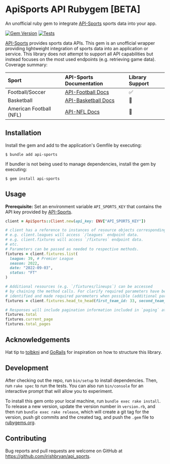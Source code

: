 # ApiSports API Rubygem [BETA]

An unofficial ruby gem to integrate [API-Sports](https://api-sports.io/#) sports data into your app.

[![Gem Version](https://badge.fury.io/rb/api-sports.svg)](https://badge.fury.io/rb/api-sports) [![Tests](https://github.com/irishbryan/api_sports/actions/workflows/tests.yml/badge.svg)](https://github.com/irishbryan/api_sports/actions/workflows/tests.yml)

[API-Sports](https://api-sports.io/) provides sports data APIs. This gem is an unofficial wrapper providing lightweight integration of sports data into an application or service. This library does not attempt to support all API capabilities but instead focuses on the most used endpoints (e.g. retrieving game data). Coverage summary:

| Sport                   | API-Sports Documentation                                                 | Library Support    |
| :---------------------- | :----------------------------------------------------------------------- | :----------------- |
| Football/Soccer         | [API-Football Docs](https://api-sports.io/documentation/football/v3)     | :white_check_mark: |
| Basketball              | [API-Basketball Docs](https://api-sports.io/documentation/basketball/v1) | :construction:     |
| American Football (NFL) | [API-NFL Docs](https://api-sports.io/documentation/nfl/v1)               | :construction:     |

## Installation

Install the gem and add to the application's Gemfile by executing:

    $ bundle add api-sports

If bundler is not being used to manage dependencies, install the gem by executing:

    $ gem install api-sports

## Usage

**Prerequisite:** Set an environment variable `API_SPORTS_KEY` that contains the API key provided by [API-Sports](https://api-sports.io).

```ruby
client = ApiSports::Client.new(api_key: ENV["API_SPORTS_KEY"])

# client has a reference to instances of resource objects corresponding API endpoints
# e.g. client.leagues will access `/leagues` endpoint data.
# e.g. client.fixtures will access `/fixtures` endpoint data.
# etc.
# Parameters can be passed as needed to respective methods.
fixtures = client.fixtures.list(
  league: 39, # Premier League
  season: 2022,
  date: "2022-09-03",
  status: "FT"
)

# Additional resources (e.g. `/fixtures/lineups`) can be accessed
# by chaining the method calls. For clarify required parameters have been
# identified and made required paremeters when possible (additional parameters may be passed also)
fixtures = client.fixtures.head_to_head(first_team_id: 33, second_team_id: 34)

# Responses will include pagination information included in `paging` attribute of API responses
fixtures.total
fixtures.current_page
fixtures.total_pages
```

## Acknowledgements

Hat tip to [tolbkni](vultr.rb) and [GoRails](https://gorails.com/episodes/api-requests-with-faraday) for inspiration on how to structure this library.

## Development

After checking out the repo, run `bin/setup` to install dependencies. Then, run `rake spec` to run the tests. You can also run `bin/console` for an interactive prompt that will allow you to experiment.

To install this gem onto your local machine, run `bundle exec rake install`. To release a new version, update the version number in `version.rb`, and then run `bundle exec rake release`, which will create a git tag for the version, push git commits and the created tag, and push the `.gem` file to [rubygems.org](https://rubygems.org).

## Contributing

Bug reports and pull requests are welcome on GitHub at https://github.com/irishbryan/api_sports.

